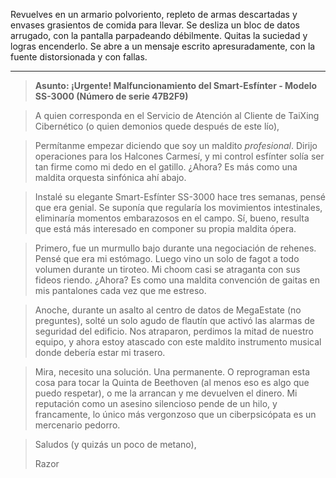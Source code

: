 Revuelves en un armario polvoriento, repleto de armas descartadas y envases grasientos de comida para llevar. Se desliza un bloc de datos arrugado, con la pantalla parpadeando débilmente. Quitas la suciedad y logras encenderlo. Se abre a un mensaje escrito apresuradamente, con la fuente distorsionada y con fallas.

---

> **Asunto: ¡Urgente! Malfuncionamiento del Smart-Esfínter - Modelo SS-3000 (Número de serie 47B2F9)**

> A quien corresponda en el Servicio de Atención al Cliente de TaiXing Cibernético (o quien demonios quede después de este lío),

> Permítanme empezar diciendo que soy un maldito _profesional_. Dirijo operaciones para los Halcones Carmesí, y mi control esfínter solía ser tan firme como mi dedo en el gatillo. ¿Ahora? Es más como una maldita orquesta sinfónica ahí abajo.

> Instalé su elegante Smart-Esfínter SS-3000 hace tres semanas, pensé que era genial. Se suponía que regularía los movimientos intestinales, eliminaría momentos embarazosos en el campo. Sí, bueno, resulta que está más interesado en componer su propia maldita ópera.

> Primero, fue un murmullo bajo durante una negociación de rehenes. Pensé que era mi estómago. Luego vino un solo de fagot a todo volumen durante un tiroteo. Mi choom casi se atraganta con sus fideos riendo. ¿Ahora? Es como una maldita convención de gaitas en mis pantalones cada vez que me estreso.

> Anoche, durante un asalto al centro de datos de MegaEstate (no preguntes), solté un solo agudo de flautín que activó las alarmas de seguridad del edificio. Nos atraparon, perdimos la mitad de nuestro equipo, y ahora estoy atascado con este maldito instrumento musical donde debería estar mi trasero.

> Mira, necesito una solución. Una permanente. O reprograman esta cosa para tocar la Quinta de Beethoven (al menos eso es algo que puedo respetar), o me la arrancan y me devuelven el dinero. Mi reputación como un asesino silencioso pende de un hilo, y francamente, lo único más vergonzoso que un ciberpsicópata es un mercenario pedorro.

> Saludos (y quizás un poco de metano),
>
> Razor
